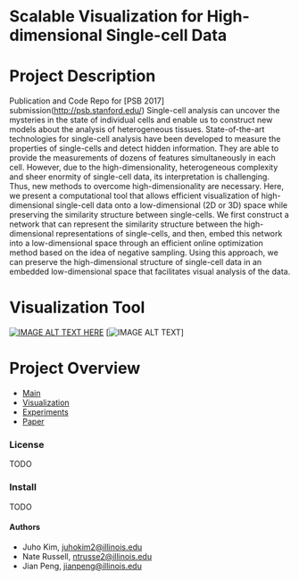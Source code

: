 # Scalable Visualization for High-dimensional Single-cell Data

# Project Description
Publication and Code Repo for [PSB 2017] submission(http://psb.stanford.edu/)
Single-cell analysis can uncover the mysteries in the state of individual cells and enable us to construct new models about the analysis of heterogeneous tissues. State-of-the-art technologies for single-cell analysis have been developed to measure the properties of single-cells and detect hidden information. They are able to provide the measurements of dozens of features simultaneously in each cell. However, due to the high-dimensionality, heterogeneous complexity and sheer enormity of single-cell data, its interpretation is challenging. Thus, new methods to overcome high-dimensionality are necessary. Here, we present a computational tool that allows efficient visualization of high-dimensional single-cell data onto a low-dimensional (2D or 3D) space while preserving the similarity structure between single-cells. We first construct a network that can represent the similarity structure between the high-dimensional representations of single-cells, and then, embed this network into a low-dimensional space through an efficient online optimization method based on the idea of negative sampling. Using this approach, we can preserve the high-dimensional structure of single-cell data in an embedded low-dimensional space that facilitates visual analysis of the data.



# Visualization Tool
[![IMAGE ALT TEXT HERE](http://img.youtube.com/vi/YOUTUBE_VIDEO_ID_HERE/0.jpg)](http://www.youtube.com/watch?v=YOUTUBE_VIDEO_ID_HERE)
[![IMAGE ALT TEXT](https://vimeo.com/176946160)]


# Project Overview
+ [Main](../Main/) 
+ [Visualization](../Visualization/)
+ [Experiments](../Experiments/)
+ [Paper](../Paper/)



### License
TODO

### Install 
TODO

#### Authors
+ Juho Kim, juhokim2@illinois.edu 
+ Nate Russell, ntrusse2@illinois.edu 
+ Jian Peng, jianpeng@illinois.edu 
